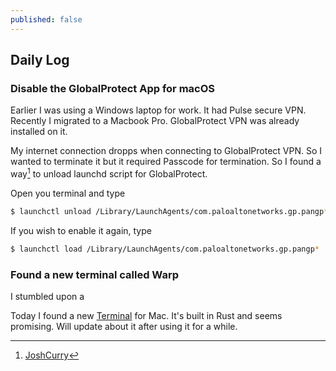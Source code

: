 ```yaml
---
published: false
---
```

## Daily Log
 
### Disable the GlobalProtect App for macOS

Earlier I was using a Windows laptop for work. It had Pulse secure VPN. Recently I migrated to a Macbook Pro. GlobalProtect VPN was already installed on it. 

My internet connection dropps when connecting to GlobalProtect VPN. So I wanted to terminate it but it required Passcode for termination. So I found a way[^vpn] to unload launchd script for GlobalProtect.

Open you terminal and type 

```bash
$ launchctl unload /Library/LaunchAgents/com.paloaltonetworks.gp.pangp*
```

If you wish to enable it again, type

```bash
$ launchctl load /Library/LaunchAgents/com.paloaltonetworks.gp.pangp*
```


### Found a new terminal called Warp

I stumbled upon a 

Today I found a new [Terminal](https://app.warp.dev/get_warp) for Mac. It's built in Rust and seems promising. Will update about it after using it for a while.


[^vpn]: [JoshCurry](https://joshcurry.co.uk/posts/how-to-quit-globalprotect-mac/)